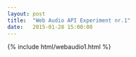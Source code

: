 ```yaml
---
layout: post
title:  "Web Audio API Experiment nr.1"
date:   2015-01-28 15:00:00
---
```

{% include html/webaudio1.html %}